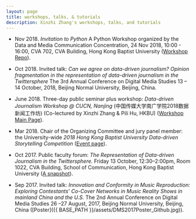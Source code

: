```yaml
---
layout: page
title: workshops, talks, & tutorials
description: Xinzhi Zhang's workshops, talks, and tutorials
---
```


- Nov 2018. *Invitation to Python* A Python Workshop organized by the Data and Media Communication Concentration, 24 Nov 2018, 10:00 - 16:00, CVA 702, CVA Building, Hong Kong Baptist University ([Workshop Repo](https://github.com/xzzhang2/201811_budmc_Invitation2Py)).  

- Oct 2018. Invited talk: *Can we agree on data-driven journalism? Opinion fragmentation in the representation of data-driven journalism in the Twittersphere* The 3rd Annual Conference on Digital Media Studies 13 – 14 October, 2018, Beijing Normal University, Beijing, China.

- June 2018. Three-day public seminar plus workshop: *Data-driven Journalism Workshop @ CUCN, Nanjing* (中国传媒大学南广学院2018数据新闻工作坊) (Co-lectured by Xinzhi Zhang & Pili Hu, HKBU) ([Workshop Main Page](https://github.com/xzzhang2/201806_cucnddj)).

- Mar 2018. Chair of the Organizing Committee  and jury panel member: the University-wide *2018 Hong Kong Baptist University Data-driven Storytelling Competition* ([Event page](http://datastory2018.dnnsociety.org)).

- Oct 2017. Public faculty forum: *The Representation of Data-driven Journalism in the Twittersphere.* Friday 13 October, 12:30–2:00pm, Room 1022, CVA Building, School of Communication, Hong Kong Baptist University ([A snapshot](https://mailchi.mp/32742cef043f/research-news-for-our-communication-school?e=bdebb12f53)).  

- Sep 2017. Invited talk: *Innovation and Conformity in Music Reproduction: Exploring Contestants’ Co-Cover Networks in Music Reality Shows in mainland China and the U.S.* The 2nd Annual Conference on Digital Media Studies 26 –27 August, 2017, Beijing Normal University, Beijing, China ([Poster]({{ BASE_PATH }}/assets/DMS2017Poster_Github.jpg)). 
